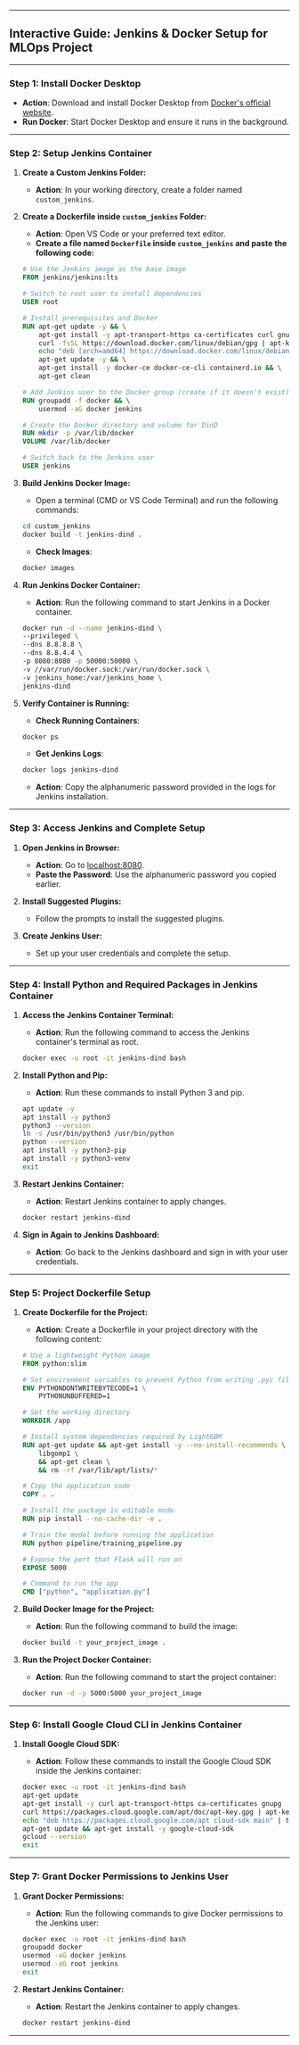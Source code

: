 

---

## **Interactive Guide: Jenkins & Docker Setup for MLOps Project**

---

### **Step 1: Install Docker Desktop**
- **Action**: Download and install Docker Desktop from [Docker's official website](https://www.docker.com/products/docker-desktop).
- **Run Docker**: Start Docker Desktop and ensure it runs in the background.

---

### **Step 2: Setup Jenkins Container**

1. **Create a Custom Jenkins Folder:**
   - **Action**: In your working directory, create a folder named `custom_jenkins`.

2. **Create a Dockerfile inside `custom_jenkins` Folder:**
   - **Action**: Open VS Code or your preferred text editor.
   - **Create a file named `Dockerfile` inside `custom_jenkins` and paste the following code:**

    ```dockerfile
    # Use the Jenkins image as the base image
    FROM jenkins/jenkins:lts

    # Switch to root user to install dependencies
    USER root

    # Install prerequisites and Docker
    RUN apt-get update -y && \
        apt-get install -y apt-transport-https ca-certificates curl gnupg software-properties-common && \
        curl -fsSL https://download.docker.com/linux/debian/gpg | apt-key add - && \
        echo "deb [arch=amd64] https://download.docker.com/linux/debian bullseye stable" > /etc/apt/sources.list.d/docker.list && \
        apt-get update -y && \
        apt-get install -y docker-ce docker-ce-cli containerd.io && \
        apt-get clean

    # Add Jenkins user to the Docker group (create if it doesn't exist)
    RUN groupadd -f docker && \
        usermod -aG docker jenkins

    # Create the Docker directory and volume for DinD
    RUN mkdir -p /var/lib/docker
    VOLUME /var/lib/docker

    # Switch back to the Jenkins user
    USER jenkins
    ```

3. **Build Jenkins Docker Image:**
   - Open a terminal (CMD or VS Code Terminal) and run the following commands:
   
    ```bash
    cd custom_jenkins
    docker build -t jenkins-dind .
    ```

   - **Check Images**:
    ```bash
    docker images
    ```

4. **Run Jenkins Docker Container:**
   - **Action**: Run the following command to start Jenkins in a Docker container.

    ```bash
    docker run -d --name jenkins-dind \
    --privileged \
    --dns 8.8.8.8 \
    --dns 8.8.4.4 \
    -p 8080:8080 -p 50000:50000 \
    -v //var/run/docker.sock:/var/run/docker.sock \
    -v jenkins_home:/var/jenkins_home \
    jenkins-dind
    ```

5. **Verify Container is Running:**
   - **Check Running Containers**:
    ```bash
    docker ps
    ```

   - **Get Jenkins Logs**:
    ```bash
    docker logs jenkins-dind
    ```

   - **Action**: Copy the alphanumeric password provided in the logs for Jenkins installation.

---

### **Step 3: Access Jenkins and Complete Setup**

1. **Open Jenkins in Browser:**
   - **Action**: Go to [localhost:8080](http://localhost:8080).
   - **Paste the Password**: Use the alphanumeric password you copied earlier.

2. **Install Suggested Plugins:**
   - Follow the prompts to install the suggested plugins.

3. **Create Jenkins User:**
   - Set up your user credentials and complete the setup.

---

### **Step 4: Install Python and Required Packages in Jenkins Container**

1. **Access the Jenkins Container Terminal:**
   - **Action**: Run the following command to access the Jenkins container's terminal as root.

    ```bash
    docker exec -u root -it jenkins-dind bash
    ```

2. **Install Python and Pip:**
   - **Action**: Run these commands to install Python 3 and pip.

    ```bash
    apt update -y
    apt install -y python3
    python3 --version
    ln -s /usr/bin/python3 /usr/bin/python
    python --version
    apt install -y python3-pip
    apt install -y python3-venv
    exit
    ```

3. **Restart Jenkins Container:**
   - **Action**: Restart Jenkins container to apply changes.

    ```bash
    docker restart jenkins-dind
    ```

4. **Sign in Again to Jenkins Dashboard:**
   - **Action**: Go back to the Jenkins dashboard and sign in with your user credentials.

---

### **Step 5: Project Dockerfile Setup**

1. **Create Dockerfile for the Project:**
   - **Action**: Create a Dockerfile in your project directory with the following content:

    ```dockerfile
    # Use a lightweight Python image
    FROM python:slim

    # Set environment variables to prevent Python from writing .pyc files & Ensure Python output is not buffered
    ENV PYTHONDONTWRITEBYTECODE=1 \
        PYTHONUNBUFFERED=1

    # Set the working directory
    WORKDIR /app

    # Install system dependencies required by LightGBM
    RUN apt-get update && apt-get install -y --no-install-recommends \
        libgomp1 \
        && apt-get clean \
        && rm -rf /var/lib/apt/lists/*

    # Copy the application code
    COPY . .

    # Install the package in editable mode
    RUN pip install --no-cache-dir -e .

    # Train the model before running the application
    RUN python pipeline/training_pipeline.py

    # Expose the port that Flask will run on
    EXPOSE 5000

    # Command to run the app
    CMD ["python", "application.py"]
    ```

2. **Build Docker Image for the Project:**
   - **Action**: Run the following command to build the image:

    ```bash
    docker build -t your_project_image .
    ```

3. **Run the Project Docker Container:**
   - **Action**: Run the following command to start the project container:

    ```bash
    docker run -d -p 5000:5000 your_project_image
    ```

---

### **Step 6: Install Google Cloud CLI in Jenkins Container**

1. **Install Google Cloud SDK:**
   - **Action**: Follow these commands to install the Google Cloud SDK inside the Jenkins container:

    ```bash
    docker exec -u root -it jenkins-dind bash
    apt-get update
    apt-get install -y curl apt-transport-https ca-certificates gnupg
    curl https://packages.cloud.google.com/apt/doc/apt-key.gpg | apt-key add -
    echo "deb https://packages.cloud.google.com/apt cloud-sdk main" | tee -a /etc/apt/sources.list.d/google-cloud-sdk.list
    apt-get update && apt-get install -y google-cloud-sdk
    gcloud --version
    exit
    ```

---

### **Step 7: Grant Docker Permissions to Jenkins User**

1. **Grant Docker Permissions:**
   - **Action**: Run the following commands to give Docker permissions to the Jenkins user:

    ```bash
    docker exec -u root -it jenkins-dind bash
    groupadd docker
    usermod -aG docker jenkins
    usermod -aG root jenkins
    exit
    ```

2. **Restart Jenkins Container:**
   - **Action**: Restart the Jenkins container to apply changes.

    ```bash
    docker restart jenkins-dind
    ```

---
